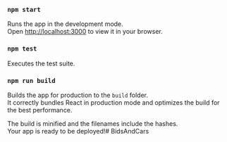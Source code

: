 ### `npm start`

Runs the app in the development mode.\
Open [http://localhost:3000](http://localhost:3000) to view it in your browser.

### `npm test`

Executes the test suite.

### `npm run build`

Builds the app for production to the `build` folder.\
It correctly bundles React in production mode and optimizes the build for the best performance.

The build is minified and the filenames include the hashes.\
Your app is ready to be deployed!# BidsAndCars
